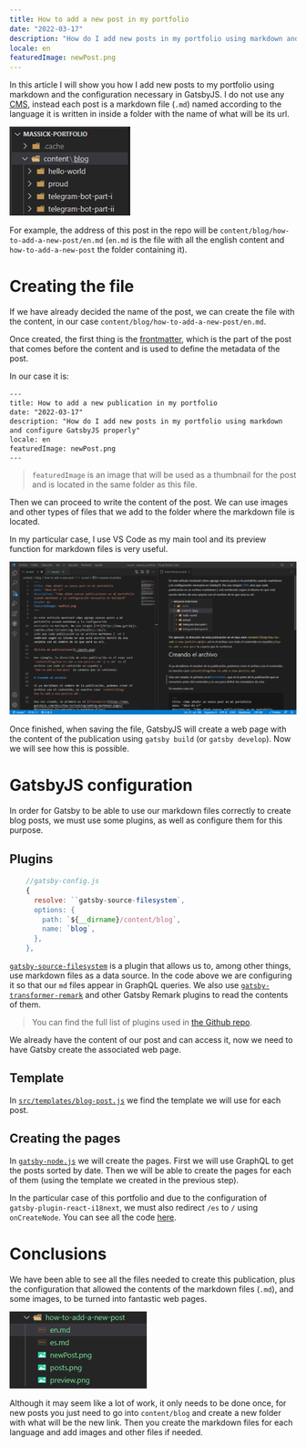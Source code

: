```yaml
---
title: How to add a new post in my portfolio
date: "2022-03-17"
description: "How do I add new posts in my portfolio using markdown and configure GatsbyJS properly"
locale: en
featuredImage: newPost.png
---
```


In this article I will show you how I add new posts to my portfolio using markdown and the configuration
necessary in GatsbyJS. I do not use any [CMS](https://www.gatsbyjs.com/docs/how-to/sourcing-data/headless-cms/),
instead each post is a markdown file (`.md`) named according to the language it is written in inside a folder with the name of what will be its url.

![List of posts](./posts.png)

For example, the address of this post in the repo will be `content/blog/how-to-add-a-new-post/en.md` (`en.md` is the file with all the english content and `how-to-add-a-new-post` the folder containing it).

# Creating the file

If we have already decided the name of the post, we can create the file with the content, in our case `content/blog/how-to-add-a-new-post/en.md`.

Once created, the first thing is the [frontmatter](https://www.gatsbyjs.com/docs/how-to/routing/adding-markdown-pages/#frontmatter-for-metadata-in-markdown-files),
which is the part of the post that comes before the content and is used to define the metadata of the post.

In our case it is:

```
---
title: How to add a new publication in my portfolio
date: "2022-03-17"
description: "How do I add new posts in my portfolio using markdown and configure GatsbyJS properly"
locale: en
featuredImage: newPost.png
---
```

> `featuredImage` is an image that will be used as a thumbnail for the post and is located in the same folder as this file.

Then we can proceed to write the content of the post. We can use images and other types of files that we add to the folder where the markdown file is located.

In my particular case, I use VS Code as my main tool and its preview function for markdown files is very useful.

![Publication preview](./preview.png)

Once finished, when saving the file, GatsbyJS will create a web page with the content of the publication using `gatsby build` (or `gatsby develop`). Now we will see how this is possible.

# GatsbyJS configuration

In order for Gatsby to be able to use our markdown files correctly to create blog posts, we must use some plugins, as well as configure them for this purpose.

## Plugins

```js
    //gatsby-config.js
    {
      resolve: ``gatsby-source-filesystem`,
      options: {
        path: `${__dirname}/content/blog`,
        name: `blog`,
      },
    },
```

[`gatsby-source-filesystem`](https://www.gatsbyjs.com/plugins/gatsby-source-filesystem/) is a plugin that allows us to, among other things, use markdown files as a data source.
In the code above we are configuring it so that our `md` files appear in GraphQL queries.
We also use [`gatsby-transformer-remark`](https://www.gatsbyjs.com/plugins/gatsby-transformer-remark/) and other Gatsby Remark plugins to read the contents of them.

> You can find the full list of plugins used in [the Github repo](https://github.com/M4ss1ck/massick-portfolio).

We already have the content of our post and can access it, now we need to have Gatsby create the associated web page.

## Template

In [`src/templates/blog-post.js`](https://github.com/M4ss1ck/massick-portfolio/blob/master/src/templates/blog-post.js) we find the template we will use for each post.

## Creating the pages

In [`gatsby-node.js`](https://github.com/M4ss1ck/massick-portfolio/blob/master/gatsby-node.js) we will create the pages.
First we will use GraphQL to get the posts sorted by date.
Then we will be able to create the pages for each of them (using the template we created in the previous step).

In the particular case of this portfolio and due to the configuration of `gatsby-plugin-react-i18next`, we must also redirect `/es` to `/` using `onCreateNode`. You can see all the code [here](https://github.com/M4ss1ck/massick-portfolio/blob/master/gatsby-node.js).

# Conclusions

We have been able to see all the files needed to create this publication, plus the configuration that allowed the contents of the markdown files (`.md`), and some images, to be turned into fantastic web pages.

![files created for this post](./files.png)

Although it may seem like a lot of work, it only needs to be done once, for new posts you just need to go into `content/blog` and create a new folder with what will be the new link.
Then you create the markdown files for each language and add images and other files if needed.
